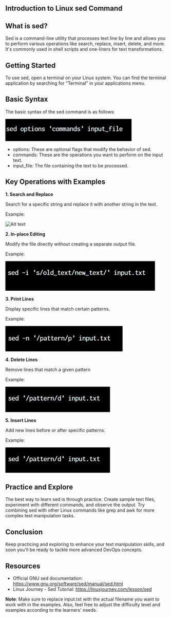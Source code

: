 ## Introduction to Linux sed Command

## What is sed?

Sed is a command-line utility that processes text line by line and allows you to perform various operations like search, replace, insert, delete, and more. It's commonly used in shell scripts and one-liners for text transformations.

## Getting Started

To use sed, open a terminal on your Linux system. You can find the terminal application by searching for "Terminal" in your applications menu.

## Basic Syntax

The basic syntax of the sed command is as follows:

![Alt text](Images/sed0.png)

- options: These are optional flags that modify the behavior of sed.
- commands: These are the operations you want to perform on the input text.
- input_file: The file containing the text to be processed.

## Key Operations with Examples

**1. Search and Replace**

Search for a specific string and replace it with another string in the text.

Example:

![Alt text](image.png)

**2. In-place Editing**

Modify the file directly without creating a separate output file.

Example:

![Alt text](Images/sed1.png)

**3. Print Lines**

Display specific lines that match certain patterns.

Example:

![Alt text](Images/sed2.png)

**4. Delete Lines**

Remove lines that match a given pattern

Example:

![Alt text](Images/sed3.png)

**5. Insert Lines**

Add new lines before or after specific patterns.

Example:

![Alt text](Images/sed3.png)

## Practice and Explore

The best way to learn sed is through practice. Create sample text files, experiment with different commands, and observe the output. Try combining sed with other Linux commands like grep and awk for more complex text manipulation tasks.

## Conclusion

Keep practicing and exploring to enhance your text manipulation skills, and soon you'll be ready to tackle more advanced DevOps concepts.

## Resources

- Official GNU sed documentation: https://www.gnu.org/software/sed/manual/sed.html
- Linux Journey - Sed Tutorial: https://linuxjourney.com/lesson/sed

**Note**: Make sure to replace input.txt with the actual filename you want to work with in the examples. Also, feel free to adjust the difficulty level and examples according to the learners' needs.
